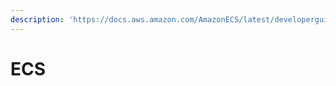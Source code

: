 ```yaml
---
description: 'https://docs.aws.amazon.com/AmazonECS/latest/developerguide/Welcome.html'
---
```


# ECS

